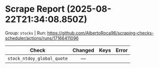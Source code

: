 # Scrape Report (2025-08-22T21:34:08.850Z)

Group: `stocks`  |  Run: https://github.com/AlbertoRoca96/scraping-checks-scheduler/actions/runs/17166411096

| Check | Changed | Keys | Error |
|---|:---:|:--|:--|
| `stock_ntdoy_global_quote` | — |  |  |
